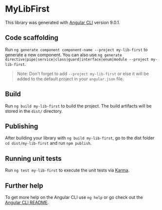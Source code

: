 # MyLibFirst

This library was generated with [Angular CLI](https://github.com/angular/angular-cli) version 9.0.1.

## Code scaffolding

Run `ng generate component component-name --project my-lib-first` to generate a new component. You can also use `ng generate directive|pipe|service|class|guard|interface|enum|module --project my-lib-first`.
> Note: Don't forget to add `--project my-lib-first` or else it will be added to the default project in your `angular.json` file. 

## Build

Run `ng build my-lib-first` to build the project. The build artifacts will be stored in the `dist/` directory.

## Publishing

After building your library with `ng build my-lib-first`, go to the dist folder `cd dist/my-lib-first` and run `npm publish`.

## Running unit tests

Run `ng test my-lib-first` to execute the unit tests via [Karma](https://karma-runner.github.io).

## Further help

To get more help on the Angular CLI use `ng help` or go check out the [Angular CLI README](https://github.com/angular/angular-cli/blob/master/README.md).
